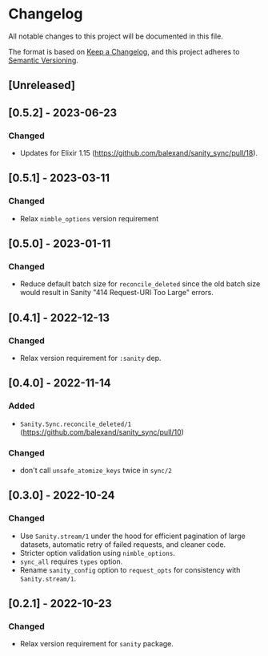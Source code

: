 # Changelog
All notable changes to this project will be documented in this file.

The format is based on [Keep a Changelog](https://keepachangelog.com/en/1.0.0/),
and this project adheres to [Semantic Versioning](https://semver.org/spec/v2.0.0.html).

## [Unreleased]

## [0.5.2] - 2023-06-23
### Changed
- Updates for Elixir 1.15 (https://github.com/balexand/sanity_sync/pull/18).

## [0.5.1] - 2023-03-11
### Changed
- Relax `nimble_options` version requirement

## [0.5.0] - 2023-01-11
### Changed
- Reduce default batch size for `reconcile_deleted` since the old batch size would result in Sanity "414 Request-URI Too Large" errors.

## [0.4.1] - 2022-12-13
### Changed
- Relax version requirement for `:sanity` dep.

## [0.4.0] - 2022-11-14
### Added
- `Sanity.Sync.reconcile_deleted/1` (https://github.com/balexand/sanity_sync/pull/10)

### Changed
- don't call `unsafe_atomize_keys` twice in `sync/2`


## [0.3.0] - 2022-10-24
### Changed
- Use `Sanity.stream/1` under the hood for efficient pagination of large datasets, automatic retry of failed requests, and cleaner code.
- Stricter option validation using `nimble_options`.
- `sync_all` requires `types` option.
- Rename `sanity_config` option to `request_opts` for consistency with `Sanity.stream/1`.

## [0.2.1] - 2022-10-23
### Changed
- Relax version requirement for `sanity` package.
